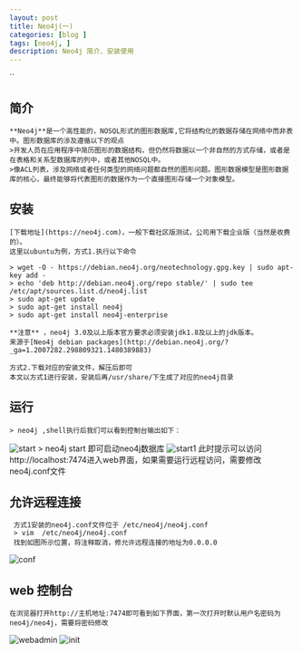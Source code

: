 ```yaml
---
layout: post
title: Neo4j(一)
categories: [blog ]
tags: [neo4j, ]
description: Neo4j 简介、安装使用
---
```

``
## 简介
    **Neo4j**是一个高性能的，NOSQL形式的图形数据库,它将结构化的数据存储在网络中而非表中。图形数据库的涉及遵循以下的观点
    >开发人员在应用程序中简历图形的数据结构，但仍然将数据以一个非自然的方式存储，或者是在表格和关系型数据库的列中，或者其他NOSQL中。
    >像ACL列表，涉及网络或者任何类型的网络问题都自然的图形问题。图形数据模型是图形数据库的核心，最终能够将代表图形的数据作为一个直接图形存储一个对象模型。
    
##  安装
    [下载地址](https://neo4j.com)，一般下载社区版测试，公司用下载企业版（当然是收费的）。
    这里以ubuntu为例，方式1.执行以下命令
    
    > wget -O - https://debian.neo4j.org/neotechnology.gpg.key | sudo apt-key add -
    > echo 'deb http://debian.neo4j.org/repo stable/' | sudo tee /etc/apt/sources.list.d/neo4j.list
    > sudo apt-get update
    > sudo apt-get install neo4j
    > sudo apt-get install neo4j-enterprise
    
    **注意** ，neo4j 3.0及以上版本官方要求必须安装jdk1.8及以上的jdk版本。
    来源于[Neo4j debian packages](http://debian.neo4j.org/?_ga=1.2007282.298809321.1480389883)
    
    方式2.下载对应的安装文件，解压后即可
    本文以方式1进行安装，安装后再/usr/share/下生成了对应的neo4j目录
## 运行
    > neo4j ,shell执行后我们可以看到控制台输出如下：
   ![start]({{site.url}}/images/2016/12/neo4j/start.jpg)
     > neo4j start 即可启动neo4j数据库
   ![start1]({{site.url}}/images/2016/12/neo4j/start1.jpg)
     此时提示可以访问http://localhost:7474进入web界面，如果需要运行远程访问，需要修改neo4j.conf文件
## 允许远程连接     
     方式1安装的neo4j.conf文件位于 /etc/neo4j/neo4j.conf 
     > vim  /etc/neo4j/neo4j.conf 
     找到如图所示位置，将注释取消，修允许远程连接的地址为0.0.0.0  
   ![conf]({{site.url}}/images/2016/12/neo4j/conf.jpg)
     
     
## web 控制台
    在浏览器打开http://主机地址:7474即可看到如下界面，第一次打开时默认用户名密码为neo4j/neo4j，需要将密码修改
  ![webadmin]({{site.url}}/images/2016/12/neo4j/webadmin.jpg)
  ![init]({{site.url}}/images/2016/12/neo4j/init.jpg)
     
    